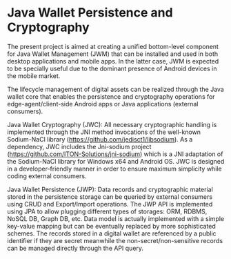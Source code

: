 # Java Wallet Persistence and Cryptography

The present project is aimed at creating a unified bottom-level component for Java Wallet Management (JWM) that can be installed and used in both desktop applications and mobile apps. In the latter case, JWM is expected to be specially useful due to the dominant presence of Android devices in the mobile market.

The lifecycle management of digital assets can be realized through the Java wallet core that enables the persistence and cryptography operations for edge-agent/client-side Android apps or Java applications (external consumers).

Java Wallet Cryptography (JWC): All necessary cryptographic handling is implemented through the JNI method invocations of the well-known Sodium-NaCl library (https://github.com/jedisct1/libsodium). As a dependency, JWC includes the Jni-sodium project (https://github.com/ITON-Solutions/jni-sodium) which is a JNI adaptation of the Sodium-NaCl library for Windows x64 and Android OS. JWC is designed in a developer-friendly manner in order to ensure maximum simplicity while coding external consumers.

Java Wallet Persistence (JWP): Data records and cryptographic material stored in the persistence storage can be queried by external consumers using CRUD and Export/Import operations. The JWP API is implemented using JPA to allow plugging different types of storages: ORM, RDBMS, NoSQL DB, Graph DB, etc. Data model is actually implemented with a simple key-value mapping but can be eventually replaced by more sophisticated schemes. The records stored in a digital wallet are referenced by a public identifier if they are secret meanwhile the non-secret/non-sensitive records can be managed directly through the API query.
